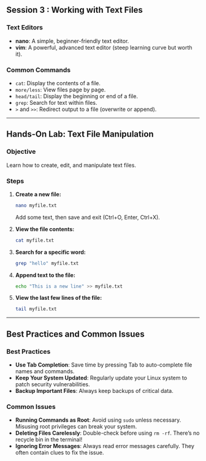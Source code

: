 ## Session 3 : Working with Text Files

### Text Editors
- **nano**: A simple, beginner-friendly text editor.
- **vim**: A powerful, advanced text editor (steep learning curve but worth it).

### Common Commands
- `cat`: Display the contents of a file.
- `more/less`: View files page by page.
- `head/tail`: Display the beginning or end of a file.
- `grep`: Search for text within files.
- `>` and `>>`: Redirect output to a file (overwrite or append).

---

## Hands-On Lab: Text File Manipulation

### Objective
Learn how to create, edit, and manipulate text files.

### Steps

1. **Create a new file:**
   ```bash
   nano myfile.txt
   ```
   Add some text, then save and exit (Ctrl+O, Enter, Ctrl+X).

2. **View the file contents:**
   ```bash
   cat myfile.txt
   ```

3. **Search for a specific word:**
   ```bash
   grep "hello" myfile.txt
   ```

4. **Append text to the file:**
   ```bash
   echo "This is a new line" >> myfile.txt
   ```

5. **View the last few lines of the file:**
   ```bash
   tail myfile.txt
   ```

---

## Best Practices and Common Issues

### Best Practices
- **Use Tab Completion**: Save time by pressing Tab to auto-complete file names and commands.
- **Keep Your System Updated**: Regularly update your Linux system to patch security vulnerabilities.
- **Backup Important Files**: Always keep backups of critical data.

### Common Issues
- **Running Commands as Root**: Avoid using `sudo` unless necessary. Misusing root privileges can break your system.
- **Deleting Files Carelessly**: Double-check before using `rm -rf`. There’s no recycle bin in the terminal!
- **Ignoring Error Messages**: Always read error messages carefully. They often contain clues to fix the issue.

